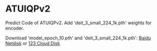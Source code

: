 # ATUIQPv2
Predict Code of ATUIQPv2.
Add 'deit_3_small_224_1k.pth' weights for encoder.

Download 'model_epoch_10.pth' and 'deit_3_small_224_1k.pth':
[Baidu Netdisk](https://pan.baidu.com/s/134HRTNL7kXwkFAF25B9HOg?pwd=UIQA) or [123 Cloud Disk](https://www.123pan.com/s/GPm9-Rczh3.html)